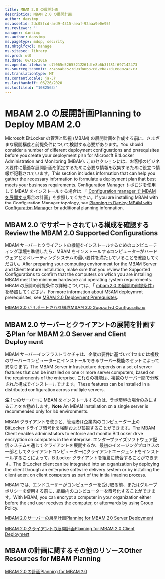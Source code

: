 ```yaml
---
title: MBAM 2.0 の展開計画
description: MBAM 2.0 の展開計画
author: dansimp
ms.assetid: 2dc05fcd-aed9-4315-aeaf-92aaa9e0e955
ms.reviewer: ''
manager: dansimp
ms.author: dansimp
ms.pagetype: mdop, security
ms.mktglfcycl: manage
ms.sitesec: library
ms.prod: w10
ms.date: 06/16/2016
ms.openlocfilehash: c7f065e52655212261dfe8b6b3f081f697142473
ms.sourcegitcommit: 354664bc527d93f80687cd2eba70d1eea024c7c3
ms.translationtype: MT
ms.contentlocale: ja-JP
ms.lasthandoff: 06/26/2020
ms.locfileid: "10825634"
---
```

# <span data-ttu-id="f1c18-103">MBAM 2.0 の展開計画</span><span class="sxs-lookup"><span data-stu-id="f1c18-103">Planning to Deploy MBAM 2.0</span></span>


<span data-ttu-id="f1c18-104">Microsoft BitLocker の管理と監視 (MBAM) の展開計画を作成する前に、さまざまな展開構成と前提条件について検討する必要があります。</span><span class="sxs-lookup"><span data-stu-id="f1c18-104">You should consider a number of different deployment configurations and prerequisites before you create your deployment plan for Microsoft BitLocker Administration and Monitoring (MBAM).</span></span> <span data-ttu-id="f1c18-105">このセクションには、お客様のビジネス要件に最適な展開計画を策定するために必要な情報を収集するために役立つ情報が記載されています。</span><span class="sxs-lookup"><span data-stu-id="f1c18-105">This section includes information that can help you gather the necessary information to formulate a deployment plan that best meets your business requirements.</span></span> <span data-ttu-id="f1c18-106">Configuration Manager トポロジを使用して MBAM をインストールする場合は、「 [Configuration manager で MBAM を展開する](planning-to-deploy-mbam-with-configuration-manager-2.md)場合の計画」を参照してください。</span><span class="sxs-lookup"><span data-stu-id="f1c18-106">If you are installing MBAM with the Configuration Manager topology, see [Planning to Deploy MBAM with Configuration Manager](planning-to-deploy-mbam-with-configuration-manager-2.md) for additional planning information.</span></span>

## <span data-ttu-id="f1c18-107">MBAM 2.0 でサポートされている構成を確認する</span><span class="sxs-lookup"><span data-stu-id="f1c18-107">Review the MBAM 2.0 Supported Configurations</span></span>


<span data-ttu-id="f1c18-108">MBAM サーバーとクライアントの機能をインストールするためのコンピューティング環境を準備したら、MBAM をインストールするコンピューターがハードウェアとオペレーティングシステムの最小要件を満たしていることを確認してください。</span><span class="sxs-lookup"><span data-stu-id="f1c18-108">After preparing your computing environment for the MBAM Server and Client feature installation, make sure that you review the Supported Configurations to confirm that the computers on which you are installing MBAM meet the minimum hardware and operating system requirements.</span></span> <span data-ttu-id="f1c18-109">MBAM の展開の前提条件の詳細については、「 [mbam 2.0 の展開の前提条件](mbam-20-deployment-prerequisites-mbam-2.md)」を参照してください。</span><span class="sxs-lookup"><span data-stu-id="f1c18-109">For more information about MBAM deployment prerequisites, see [MBAM 2.0 Deployment Prerequisites](mbam-20-deployment-prerequisites-mbam-2.md).</span></span>

[<span data-ttu-id="f1c18-110">MBAM 2.0 がサポートされる構成</span><span class="sxs-lookup"><span data-stu-id="f1c18-110">MBAM 2.0 Supported Configurations</span></span>](mbam-20-supported-configurations-mbam-2.md)

## <span data-ttu-id="f1c18-111">MBAM 2.0 サーバーとクライアントの展開を計画する</span><span class="sxs-lookup"><span data-stu-id="f1c18-111">Plan for MBAM 2.0 Server and Client Deployment</span></span>


<span data-ttu-id="f1c18-112">MBAM サーバーインフラストラクチャは、企業の要件に基づいて1つまたは複数のサーバーコンピューターにインストールできるサーバー機能のセットによって異なります。</span><span class="sxs-lookup"><span data-stu-id="f1c18-112">The MBAM Server infrastructure depends on a set of server features that can be installed on one or more server computers, based on the requirements of the enterprise.</span></span> <span data-ttu-id="f1c18-113">これらの機能は、複数のサーバー間で分散された構成でインストールできます。</span><span class="sxs-lookup"><span data-stu-id="f1c18-113">These features can be installed in a distributed configuration across multiple servers.</span></span>

<span data-ttu-id="f1c18-114">**注** 1つのサーバーに MBAM をインストールするのは、ラボ環境の場合のみにすることをお勧めします。</span><span class="sxs-lookup"><span data-stu-id="f1c18-114">**Note** An MBAM installation on a single server is recommended only for lab environments.</span></span>

 

<span data-ttu-id="f1c18-115">MBAM クライアントを使うと、管理者は企業内のコンピューター上の BitLocker ドライブ暗号化を強制および監視することができます。</span><span class="sxs-lookup"><span data-stu-id="f1c18-115">The MBAM Client enables administrators to enforce and monitor BitLocker drive encryption on computers in the enterprise.</span></span> <span data-ttu-id="f1c18-116">エンタープライズソフトウェア配信システムを通じてクライアントを展開するか、最初のイメージングプロセスの一部としてクライアントコンピューターにクライアントエージェントをインストールすることによって、BitLocker クライアントを組織に統合することができます。</span><span class="sxs-lookup"><span data-stu-id="f1c18-116">The BitLocker client can be integrated into an organization by deploying the client through an enterprise software delivery system or by installing the client agent on client computers as part of the initial imaging process.</span></span>

<span data-ttu-id="f1c18-117">MBAM では、エンドユーザーがコンピューターを受け取る前、またはグループポリシーを使用する前に、組織内のコンピューターを暗号化することができます。</span><span class="sxs-lookup"><span data-stu-id="f1c18-117">With MBAM, you can encrypt a computer in your organization either before the end user receives the computer, or afterwards by using Group Policy.</span></span>

[<span data-ttu-id="f1c18-118">MBAM 2.0 サーバーの展開計画</span><span class="sxs-lookup"><span data-stu-id="f1c18-118">Planning for MBAM 2.0 Server Deployment</span></span>](planning-for-mbam-20-server-deployment-mbam-2.md)

[<span data-ttu-id="f1c18-119">MBAM 2.0 クライアントの展開計画</span><span class="sxs-lookup"><span data-stu-id="f1c18-119">Planning for MBAM 2.0 Client Deployment</span></span>](planning-for-mbam-20-client-deployment-mbam-2.md)

## <a href="" id="other-resources-for-mbam-planning-"></a><span data-ttu-id="f1c18-120">MBAM の計画に関するその他のリソース</span><span class="sxs-lookup"><span data-stu-id="f1c18-120">Other Resources for MBAM Planning</span></span>


[<span data-ttu-id="f1c18-121">MBAM 2.0 の計画</span><span class="sxs-lookup"><span data-stu-id="f1c18-121">Planning for MBAM 2.0</span></span>](planning-for-mbam-20-mbam-2.md)

 

 





